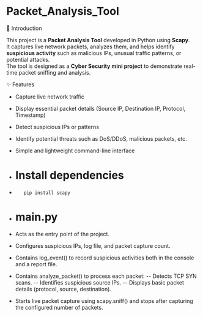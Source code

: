 # Packet_Analysis_Tool

📌 Introduction

This project is a **Packet Analysis Tool** developed in Python using **Scapy**.  
It captures live network packets, analyzes them, and helps identify **suspicious activity** such as malicious IPs, unusual traffic patterns, or potential attacks.  
The tool is designed as a **Cyber Security mini project** to demonstrate real-time packet sniffing and analysis.


✨ Features

- Capture live network traffic
- Display essential packet details (Source IP, Destination IP, Protocol, Timestamp)
- Detect suspicious IPs or patterns
- Identify potential threats such as DoS/DDoS, malicious packets, etc.
- Simple and lightweight command-line interface

- # Install dependencies
-        pip install scapy
- # main.py
- Acts as the entry point of the project.
- Configures suspicious IPs, log file, and packet capture count.
- Contains log_event() to record suspicious activities both in the console and a report file.
- Contains analyze_packet() to process each packet:
-- Detects TCP SYN scans.
-- Identifies suspicious source IPs.
--  Displays basic packet details (protocol, source, destination).
-  Starts live packet capture using scapy.sniff() and stops after capturing the configured number of packets.
